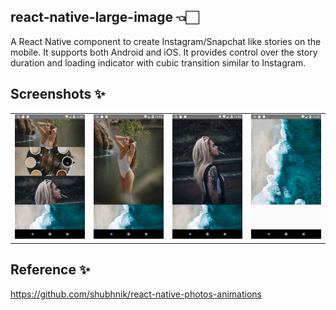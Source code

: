 ## react-native-large-image 👈🏻

 A React Native component to create Instagram/Snapchat like stories on the mobile. It supports both Android and iOS.
 It provides control over the story duration and loading indicator with cubic transition similar to Instagram.

## Screenshots ✨

<table>
 

 <tr>
    <td align="center"><img src="https://raw.githubusercontent.com/trinadhkoya/react-native-large-image/master/screenshots/1.png" width="200px;height:300px"/></td>
  <td align="center"><img src="https://github.com/trinadhkoya/react-native-large-image/blob/master/screenshots/2.png" width="200px;height:300px"/></td>
 <td align="center"><img src="https://github.com/trinadhkoya/react-native-large-image/blob/master/screenshots/3.png" width="200px;height:300px"/></td>
        <td align="center"><img src="https://github.com/trinadhkoya/react-native-large-image/blob/master/screenshots/4.png" width="200px;height:300px"/></td>

  </tr>
 

</table>

## Reference ✨

https://github.com/shubhnik/react-native-photos-animations
